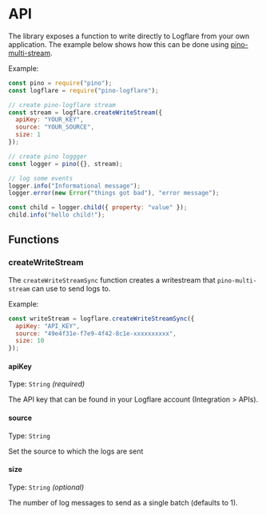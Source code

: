 # API

The library exposes a function to write directly to Logflare from your own application. The example below shows how this can be done using [pino-multi-stream](https://github.com/pinojs/pino-multi-stream).

Example:

```js
const pino = require("pino");
const logflare = require("pino-logflare");

// create pino-logflare stream
const stream = logflare.createWriteStream({
  apiKey: "YOUR_KEY",
  source: "YOUR_SOURCE",
  size: 1
});

// create pino loggger
const logger = pino({}, stream);

// log some events
logger.info("Informational message");
logger.error(new Error("things got bad"), "error message");

const child = logger.child({ property: "value" });
child.info("hello child!");
```

## Functions

### createWriteStream

The `createWriteStreamSync` function creates a writestream that `pino-multi-stream` can use to send logs to.

Example:

```js
const writeStream = logflare.createWriteStreamSync({
  apiKey: "API_KEY",
  source: "49e4f31e-f7e9-4f42-8c1e-xxxxxxxxxx",
  size: 10
});
```

#### apiKey

Type: `String` _(required)_

The API key that can be found in your Logflare account (Integration > APIs).

#### source

Type: `String`

Set the source to which the logs are sent

#### size

Type: `String` _(optional)_

The number of log messages to send as a single batch (defaults to 1).
